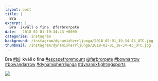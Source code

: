 ```yaml
---
layout: post
title: |
  Bra 
excerpt: |
  Bra  ikväll o fina  @farbrorpete    
date:   2018-02-01 19:34:43 +0000
categories: instagram
background: /instagram/dynamixherrljunga/2018-02-01_19-34-43_UTC.jpg
thumbnail: /instagram/dynamixherrljunga/2018-02-01_19-34-43_UTC.jpg
---
```

Bra [#bjj](https://www.instagram.com/explore/tags/bjj/) ikväll o fina [#escapefrommount](https://www.instagram.com/explore/tags/escapefrommount/) [@farbrorpete](https://www.instagram.com/farbrorpete/) [#bownarrow](https://www.instagram.com/explore/tags/bownarrow/) [#bowandarrow](https://www.instagram.com/explore/tags/bowandarrow/) [#dynamixherrljunga](https://www.instagram.com/explore/tags/dynamixherrljunga/) [#dynamixfightingsports](https://www.instagram.com/explore/tags/dynamixfightingsports/)



<img src='/www-dynamix-herrljunga/instagram/dynamixherrljunga/2018-02-01_19-34-43_UTC.jpg' class='img-fluid' />
